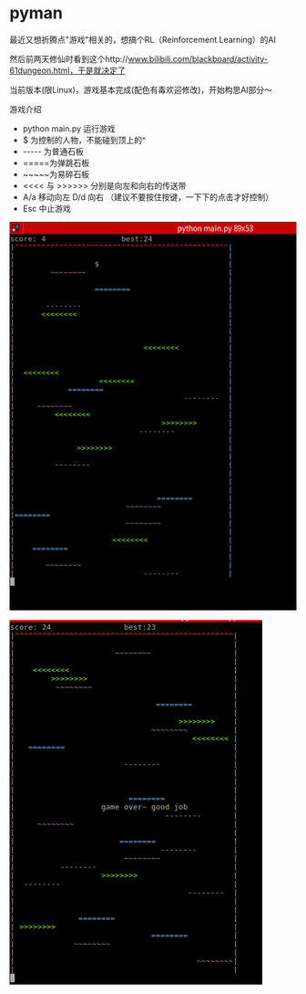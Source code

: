 # pyman

最近又想折腾点"游戏"相关的，想搞个RL（Reinforcement Learning）的AI

然后前两天修仙时看到这个http://www.bilibili.com/blackboard/activity-61dungeon.html，于是就决定了



当前版本(限Linux)，游戏基本完成(配色有毒欢迎修改)，开始构思AI部分～

游戏介绍

- python main.py 运行游戏
- $ 为控制的人物，不能碰到顶上的^
- -\-\-\-\- 为普通石板 
- =====为弹跳石板
- \~\~\~\~\~为易碎石板
- <<<< 与 >>>>>> 分别是向左和向右的传送带
- A/a 移动向左 D/d 向右 （建议不要按住按键，一下下的点击才好控制）
- Esc 中止游戏



![](pic/1.png)

![](pic/2.png)





